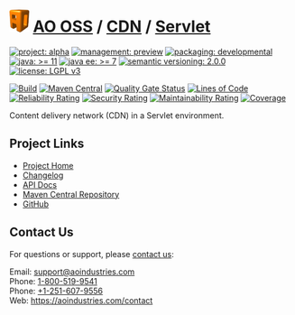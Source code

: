 # [<img src="ao-logo.png" alt="AO Logo" width="35" height="40">](https://github.com/ao-apps) [AO OSS](https://github.com/ao-apps/ao-oss) / [CDN](https://github.com/ao-apps/ao-cdn) / [Servlet](https://github.com/ao-apps/ao-cdn-servlet)

[![project: alpha](https://oss.aoapps.com/ao-badges/project-alpha.svg)](https://aoindustries.com/life-cycle#project-alpha)
[![management: preview](https://oss.aoapps.com/ao-badges/management-preview.svg)](https://aoindustries.com/life-cycle#management-preview)
[![packaging: developmental](https://oss.aoapps.com/ao-badges/packaging-developmental.svg)](https://aoindustries.com/life-cycle#packaging-developmental)  
[![java: &gt;= 11](https://oss.aoapps.com/ao-badges/java-11.svg)](https://docs.oracle.com/en/java/javase/11/)
[![java ee: &gt;= 7](https://oss.aoapps.com/ao-badges/javaee-7.svg)](https://docs.oracle.com/javaee/7/)
[![semantic versioning: 2.0.0](https://oss.aoapps.com/ao-badges/semver-2.0.0.svg)](http://semver.org/spec/v2.0.0.html)
[![license: LGPL v3](https://oss.aoapps.com/ao-badges/license-lgpl-3.0.svg)](https://www.gnu.org/licenses/lgpl-3.0)

[![Build](https://github.com/ao-apps/ao-cdn-servlet/workflows/Build/badge.svg?branch=master)](https://github.com/ao-apps/ao-cdn-servlet/actions?query=workflow%3ABuild)
[![Maven Central](https://maven-badges.herokuapp.com/maven-central/com.aoapps/ao-cdn-servlet/badge.svg)](https://maven-badges.herokuapp.com/maven-central/com.aoapps/ao-cdn-servlet)
[![Quality Gate Status](https://sonarcloud.io/api/project_badges/measure?branch=master&project=com.aoapps%3Aao-cdn-servlet&metric=alert_status)](https://sonarcloud.io/dashboard?branch=master&id=com.aoapps%3Aao-cdn-servlet)
[![Lines of Code](https://sonarcloud.io/api/project_badges/measure?branch=master&project=com.aoapps%3Aao-cdn-servlet&metric=ncloc)](https://sonarcloud.io/component_measures?branch=master&id=com.aoapps%3Aao-cdn-servlet&metric=ncloc)  
[![Reliability Rating](https://sonarcloud.io/api/project_badges/measure?branch=master&project=com.aoapps%3Aao-cdn-servlet&metric=reliability_rating)](https://sonarcloud.io/component_measures?branch=master&id=com.aoapps%3Aao-cdn-servlet&metric=Reliability)
[![Security Rating](https://sonarcloud.io/api/project_badges/measure?branch=master&project=com.aoapps%3Aao-cdn-servlet&metric=security_rating)](https://sonarcloud.io/component_measures?branch=master&id=com.aoapps%3Aao-cdn-servlet&metric=Security)
[![Maintainability Rating](https://sonarcloud.io/api/project_badges/measure?branch=master&project=com.aoapps%3Aao-cdn-servlet&metric=sqale_rating)](https://sonarcloud.io/component_measures?branch=master&id=com.aoapps%3Aao-cdn-servlet&metric=Maintainability)
[![Coverage](https://sonarcloud.io/api/project_badges/measure?branch=master&project=com.aoapps%3Aao-cdn-servlet&metric=coverage)](https://sonarcloud.io/component_measures?branch=master&id=com.aoapps%3Aao-cdn-servlet&metric=Coverage)

Content delivery network (CDN) in a Servlet environment.

## Project Links
* [Project Home](https://oss.aoapps.com/cdn/servlet/)
* [Changelog](https://oss.aoapps.com/cdn/servlet/changelog)
* [API Docs](https://oss.aoapps.com/cdn/servlet/apidocs/)
* [Maven Central Repository](https://central.sonatype.com/artifact/com.aoapps/ao-cdn-servlet)
* [GitHub](https://github.com/ao-apps/ao-cdn-servlet)

## Contact Us
For questions or support, please [contact us](https://aoindustries.com/contact):

Email: [support@aoindustries.com](mailto:support@aoindustries.com)  
Phone: [1-800-519-9541](tel:1-800-519-9541)  
Phone: [+1-251-607-9556](tel:+1-251-607-9556)  
Web: https://aoindustries.com/contact
